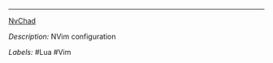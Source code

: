---

[NvChad](https://github.com/siduck76/NvChad)

*Description:* NVim configuration

*Labels:* #Lua #Vim
